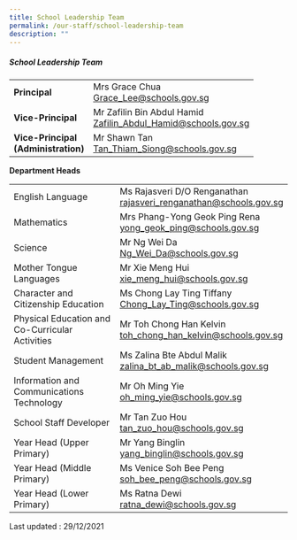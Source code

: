 ```yaml
---
title: School Leadership Team
permalink: /our-staff/school-leadership-team
description: ""
---
```

##### School Leadership Team

|  |  |
|---|---|
| **Principal** | Mrs Grace Chua<br>Grace_Lee@schools.gov.sg |
| **Vice-Principal** | Mr Zafilin Bin Abdul Hamid<br>Zafilin_Abdul_Hamid@schools.gov.sg |
| **Vice-Principal<br>(Administration)** | Mr Shawn Tan<br>Tan_Thiam_Siong@schools.gov.sg |

**Department Heads**

|  |  |
|---|---|
| English Language | Ms Rajasveri D/O Renganathan<br>rajasveri_renganathan@schools.gov.sg |
| Mathematics | Mrs Phang-Yong Geok Ping Rena<br>yong_geok_ping@schools.gov.sg |
| Science | Mr Ng Wei Da<br>Ng_Wei_Da@schools.gov.sg |
| Mother Tongue Languages |  Mr Xie Meng Hui<br>xie_meng_hui@schools.gov.sg |
| Character and Citizenship Education | Ms Chong Lay Ting Tiffany<br>Chong_Lay_Ting@schools.gov.sg |
| Physical Education and Co-Curricular Activities | Mr Toh Chong Han Kelvin<br>toh_chong_han_kelvin@schools.gov.sg |
| Student Management | Ms Zalina Bte Abdul Malik<br>zalina_bt_ab_malik@schools.gov.sg |
| Information and Communications Technology | Mr Oh Ming Yie<br>oh_ming_yie@schools.gov.sg |
| School Staff Developer | Mr Tan Zuo Hou<br>tan_zuo_hou@schools.gov.sg |
| Year Head (Upper Primary) | Mr Yang Binglin<br>yang_binglin@schools.gov.sg |
| Year Head (Middle Primary) | Ms Venice Soh Bee Peng<br>soh_bee_peng@schools.gov.sg |
| Year Head (Lower Primary) | Ms Ratna Dewi<br>ratna_dewi@schools.gov.sg |

Last updated : 29/12/2021